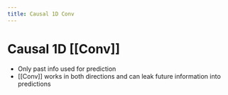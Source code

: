 ```yaml
---
title: Causal 1D Conv
---
```


# Causal 1D [[Conv]]
- Only past info used for prediction
- [[Conv]] works in both directions and can leak future information into predictions




















































